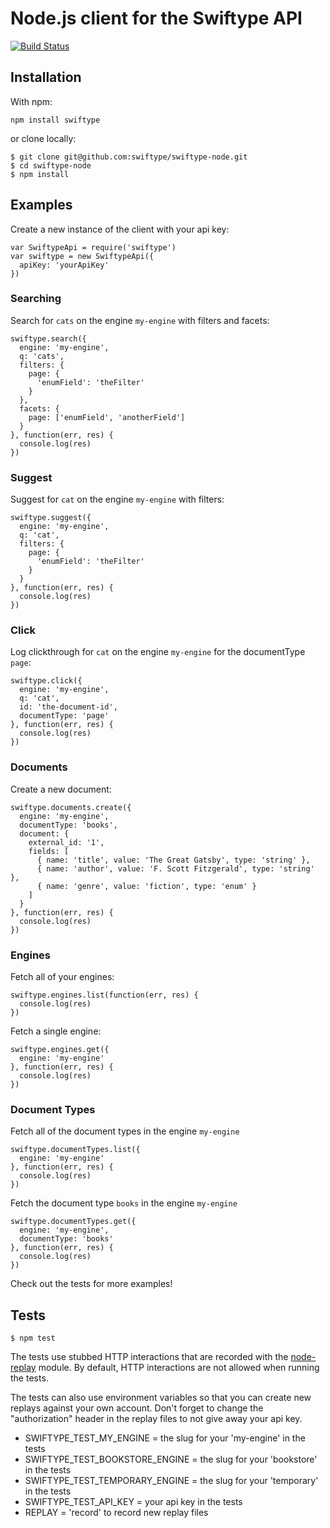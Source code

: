 # Node.js client for the Swiftype API

[![Build Status](https://travis-ci.org/swiftype/swiftype-node.svg?branch=master)](https://travis-ci.org/swiftype/swiftype-node)

## Installation

With npm:

    npm install swiftype

or clone locally:

    $ git clone git@github.com:swiftype/swiftype-node.git
    $ cd swiftype-node
    $ npm install

## Examples

Create a new instance of the client with your api key:

    var SwiftypeApi = require('swiftype')
    var swiftype = new SwiftypeApi({
      apiKey: 'yourApiKey'
    })

### Searching

Search for `cats` on the engine `my-engine` with filters and facets:

    swiftype.search({
      engine: 'my-engine',
      q: 'cats',
      filters: {
        page: {
          'enumField': 'theFilter'
        }
      },
      facets: {
        page: ['enumField', 'anotherField']
      }
    }, function(err, res) {
      console.log(res)
    })

### Suggest

Suggest for `cat` on the engine `my-engine` with filters:

    swiftype.suggest({
      engine: 'my-engine',
      q: 'cat',
      filters: {
        page: {
          'enumField': 'theFilter'
        }
      }
    }, function(err, res) {
      console.log(res)
    })

### Click

Log clickthrough for `cat` on the engine `my-engine` for the documentType `page`:

    swiftype.click({
      engine: 'my-engine',
      q: 'cat',
      id: 'the-document-id',
      documentType: 'page'
    }, function(err, res) {
      console.log(res)
    })

### Documents

Create a new document:

    swiftype.documents.create({
      engine: 'my-engine',
      documentType: 'books',
      document: {
        external_id: '1',
        fields: [
          { name: 'title', value: 'The Great Gatsby', type: 'string' },
          { name: 'author', value: 'F. Scott Fitzgerald', type: 'string' },
          { name: 'genre', value: 'fiction', type: 'enum' }
        ]
      }
    }, function(err, res) {
      console.log(res)
    })


### Engines

Fetch all of your engines:

    swiftype.engines.list(function(err, res) {
      console.log(res)
    })

Fetch a single engine:

    swiftype.engines.get({
      engine: 'my-engine'
    }, function(err, res) {
      console.log(res)
    })

### Document Types

Fetch all of the document types in the engine `my-engine`

    swiftype.documentTypes.list({
      engine: 'my-engine'
    }, function(err, res) {
      console.log(res)
    })

Fetch the document type `books` in the engine `my-engine`

    swiftype.documentTypes.get({
      engine: 'my-engine',
      documentType: 'books'
    }, function(err, res) {
      console.log(res)
    })

Check out the tests for more examples!

## Tests

    $ npm test

The tests use stubbed HTTP interactions that are recorded with the [node-replay](https://github.com/assaf/node-replay) module. By default, HTTP interactions are not allowed when running the tests.

The tests can also use environment variables so that you can create new replays against your own account. Don't forget to change the "authorization" header in the replay files to not give away your api key.

* SWIFTYPE_TEST_MY_ENGINE = the slug for your 'my-engine' in the tests
* SWIFTYPE_TEST_BOOKSTORE_ENGINE = the slug for your 'bookstore' in the tests
* SWIFTYPE_TEST_TEMPORARY_ENGINE = the slug for your 'temporary' in the tests
* SWIFTYPE_TEST_API_KEY = your api key in the tests
* REPLAY = 'record' to record new replay files
